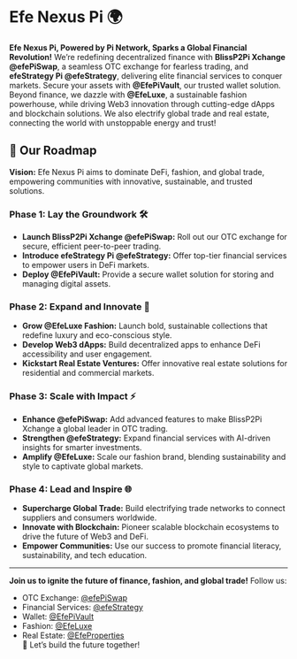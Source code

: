 # Efe Nexus Pi 🌍

**Efe Nexus Pi, Powered by Pi Network, Sparks a Global Financial Revolution!** We’re redefining decentralized finance with **BlissP2Pi Xchange @efePiSwap**, a seamless OTC exchange for fearless trading, and **efeStrategy Pi @efeStrategy**, delivering elite financial services to conquer markets. Secure your assets with **@EfePiVault**, our trusted wallet solution. Beyond finance, we dazzle with **@EfeLuxe**, a sustainable fashion powerhouse, while driving Web3 innovation through cutting-edge dApps and blockchain solutions. We also electrify global trade and real estate, connecting the world with unstoppable energy and trust!

## 🚀 Our Roadmap

**Vision:** Efe Nexus Pi aims to dominate DeFi, fashion, and global trade, empowering communities with innovative, sustainable, and trusted solutions.

### Phase 1: Lay the Groundwork 🛠️
- **Launch BlissP2Pi Xchange @efePiSwap:** Roll out our OTC exchange for secure, efficient peer-to-peer trading.
- **Introduce efeStrategy Pi @efeStrategy:** Offer top-tier financial services to empower users in DeFi markets.
- **Deploy @EfePiVault:** Provide a secure wallet solution for storing and managing digital assets.

### Phase 2: Expand and Innovate 🌟
- **Grow @EfeLuxe Fashion:** Launch bold, sustainable collections that redefine luxury and eco-conscious style.
- **Develop Web3 dApps:** Build decentralized apps to enhance DeFi accessibility and user engagement.
- **Kickstart Real Estate Ventures:** Offer innovative real estate solutions for residential and commercial markets.

### Phase 3: Scale with Impact ⚡
- **Enhance @efePiSwap:** Add advanced features to make BlissP2Pi Xchange a global leader in OTC trading.
- **Strengthen @efeStrategy:** Expand financial services with AI-driven insights for smarter investments.
- **Amplify @EfeLuxe:** Scale our fashion brand, blending sustainability and style to captivate global markets.

### Phase 4: Lead and Inspire 🌐
- **Supercharge Global Trade:** Build electrifying trade networks to connect suppliers and consumers worldwide.
- **Innovate with Blockchain:** Pioneer scalable blockchain ecosystems to drive the future of Web3 and DeFi.
- **Empower Communities:** Use our success to promote financial literacy, sustainability, and tech education.

---

**Join us to ignite the future of finance, fashion, and global trade!** Follow us:  
- OTC Exchange: [@efePiSwap](https://x.com/efePiSwap)  
- Financial Services: [@efeStrategy](https://x.com/efeStrategy)  
- Wallet: [@EfePiVault](https://x.com/EfePiVault)  
- Fashion: [@EfeLuxe](x://github.com/EfeLuxe)
- Real Estate: [@EfeProperties](https://x.com/EfeProperties)  
🚀 Let’s build the future together!

